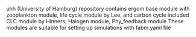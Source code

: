 uhh (University of Hamburg) repository contains ergom base module with zooplankton module, life cycle module by Lee, and carbon cycle included CLC module by Hinners, Halogen module, Phy_feedback module 
These modules are suitable for setting up simulations with fabm.yaml file
